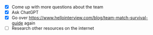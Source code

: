 - [x] Come up with more questions about the team
- [x] Ask ChatGPT
- [x] Go over https://www.hellointerview.com/blog/team-match-survival-guide again
- [ ] Research other resources on the internet